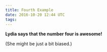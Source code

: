 ```yaml
---
title: Fourth Example
date: 2016-10-20 12:44 UTC
tags:
---
```


__Lydia says that the number four is awesome!__

(She might be just a bit biased.)
